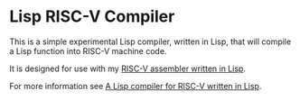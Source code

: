 # Lisp RISC-V Compiler
This is a simple experimental Lisp compiler, written in Lisp, that will compile a Lisp function into RISC-V machine code.

It is designed for use with my [RISC-V assembler written in Lisp](https://github.com/technoblogy/lisp-riscv-assembler).

For more information see [A Lisp compiler for RISC-V written in Lisp](http://www.ulisp.com/show?4Y20).
